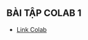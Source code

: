 ## BÀI TẬP COLAB 1

- [Link Colab](https://colab.research.google.com/drive/1YwTZPVa8PfMaeFO7A27cn6oeSq9spVhE?authuser=1)
